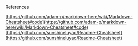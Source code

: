 References

[https://github.com/adam-p/markdown-here/wiki/Markdown-Cheatsheet#code](https://github.com/adam-p/markdown-here/wiki/Markdown-Cheatsheet#code)
[https://github.com/sunshineluyao/Readme-Cheatsheet](https://github.com/sunshineluyao/Readme-Cheatsheet)
